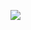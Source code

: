 ![](https://automationghana.com/wp-content/uploads/elementor/thumbs/Gemini_Generated_Image_xb8r6rxb8r6rxb8r-qtq1r9f73ilbuubbvheo4pl09kfe8u2zxnu7wkq1fo.jpg)
